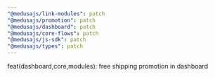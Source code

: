 ```yaml
---
"@medusajs/link-modules": patch
"@medusajs/promotion": patch
"@medusajs/dashboard": patch
"@medusajs/core-flows": patch
"@medusajs/js-sdk": patch
"@medusajs/types": patch
---
```


feat(dashboard,core,modules): free shipping promotion in dashboard
